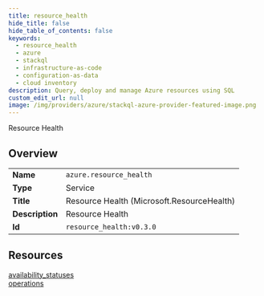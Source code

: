 ```yaml
---
title: resource_health
hide_title: false
hide_table_of_contents: false
keywords:
  - resource_health
  - azure
  - stackql
  - infrastructure-as-code
  - configuration-as-data
  - cloud inventory
description: Query, deploy and manage Azure resources using SQL
custom_edit_url: null
image: /img/providers/azure/stackql-azure-provider-featured-image.png
---
```

Resource Health  
    

## Overview
<table><tbody>
<tr><td><b>Name</b></td><td><code>azure.resource_health</code></td></tr>
<tr><td><b>Type</b></td><td>Service</td></tr>
<tr><td><b>Title</b></td><td>Resource Health (Microsoft.ResourceHealth)</td></tr>
<tr><td><b>Description</b></td><td>Resource Health</td></tr>
<tr><td><b>Id</b></td><td><code>resource_health:v0.3.0</code></td></tr>
</tbody></table>

## Resources
<div class="row">
<div class="providerDocColumn">
<a href="/providers/azure/resource_health/availability_statuses/">availability_statuses</a><br />
</div>
<div class="providerDocColumn">
<a href="/providers/azure/resource_health/operations/">operations</a><br />
</div>
</div>
